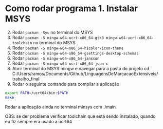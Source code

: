 # Como rodar programa 1. Instalar MSYS

2. Rodar `pacman -Syu` no terminal do MSYS
3. Rodar `pacman -S mingw-w64-ucrt-x86_64-gtk3 mingw-w64-ucrt-x86_64-toolchain` no terminal do MSYS
4. Rodar `pacman -S mingw-w64-x86_64-hicolor-icon-theme`
5. Rodar `pacman -S mingw-w64-x86_64-gsettings-desktop-schemas`
6. Rodar `pacman -S mingw-w64-x86_64-jansson`
7. Rodar `pacman -S mingw-w64-ucrt-x86_64-json-c`
8. Abrir terminal do MSYS mingw e navegar para a pasta do projeto cd C:/Users/ramos/Documents/Github/LinguagensDeMarcacaoExtensiveis/trabalho_final
9. Rodar o seguinte comando para compilar a aplicação

```bash
export PATH=/ucrt64/bin:$PATH
make
```

Rodar a aplicação ainda no terminal minsys com ./main

OBS: se der problema verificar toolchain que está sendo instalado, quando eu fiz sempre era usado a ucrt64

